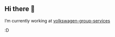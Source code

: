 ## Hi there 👋

I’m currently working at [volkswagen-group-services](https://github.com/volkswagen-group-services)

:D
